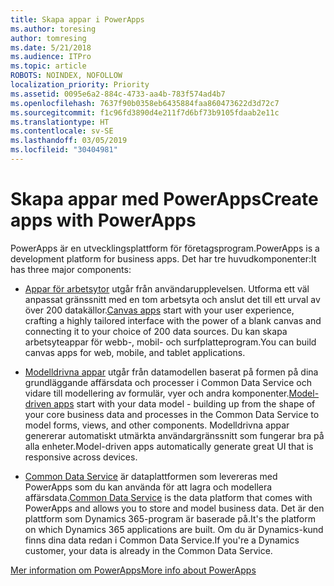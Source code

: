 ```yaml
---
title: Skapa appar i PowerApps
ms.author: toresing
author: tomresing
ms.date: 5/21/2018
ms.audience: ITPro
ms.topic: article
ROBOTS: NOINDEX, NOFOLLOW
localization_priority: Priority
ms.assetid: 0095e6a2-884c-4733-aa4b-783f574ad4b7
ms.openlocfilehash: 7637f90b0358eb6435884faa860473622d3d72c7
ms.sourcegitcommit: f1c96fd3890d4e211f7d6bf73b9105fdaab2e11c
ms.translationtype: HT
ms.contentlocale: sv-SE
ms.lasthandoff: 03/05/2019
ms.locfileid: "30404981"
---
```

# <a name="create-apps-with-powerapps"></a><span data-ttu-id="0dd27-102">Skapa appar med PowerApps</span><span class="sxs-lookup"><span data-stu-id="0dd27-102">Create apps with PowerApps</span></span>

<span data-ttu-id="0dd27-103">PowerApps är en utvecklingsplattform för företagsprogram.</span><span class="sxs-lookup"><span data-stu-id="0dd27-103">PowerApps is a development platform for business apps.</span></span> <span data-ttu-id="0dd27-104">Det har tre huvudkomponenter:</span><span class="sxs-lookup"><span data-stu-id="0dd27-104">It has three major components:</span></span> 
  
- <span data-ttu-id="0dd27-105">[Appar för arbetsytor](https://go.microsoft.com/fwlink/?linkid=874495) utgår från användarupplevelsen. Utforma ett väl anpassat gränssnitt med en tom arbetsyta och anslut det till ett urval av över 200 datakällor.</span><span class="sxs-lookup"><span data-stu-id="0dd27-105">[Canvas apps](https://go.microsoft.com/fwlink/?linkid=874495) start with your user experience, crafting a highly tailored interface with the power of a blank canvas and connecting it to your choice of 200 data sources.</span></span> <span data-ttu-id="0dd27-106">Du kan skapa arbetsyteappar för webb-, mobil- och surfplatteprogram.</span><span class="sxs-lookup"><span data-stu-id="0dd27-106">You can build canvas apps for web, mobile, and tablet applications.</span></span> 
    
- <span data-ttu-id="0dd27-107">[Modelldrivna appar](https://go.microsoft.com/fwlink/?linkid=874496) utgår från datamodellen baserat på formen på dina grundläggande affärsdata och processer i Common Data Service och vidare till modellering av formulär, vyer och andra komponenter.</span><span class="sxs-lookup"><span data-stu-id="0dd27-107">[Model-driven apps](https://go.microsoft.com/fwlink/?linkid=874496) start with your data model - building up from the shape of your core business data and processes in the Common Data Service to model forms, views, and other components.</span></span> <span data-ttu-id="0dd27-108">Modelldrivna appar genererar automatiskt utmärkta användargränssnitt som fungerar bra på alla enheter.</span><span class="sxs-lookup"><span data-stu-id="0dd27-108">Model-driven apps automatically generate great UI that is responsive across devices.</span></span> 
    
- <span data-ttu-id="0dd27-109">[Common Data Service](https://go.microsoft.com/fwlink/?linkid=874497) är dataplattformen som levereras med PowerApps som du kan använda för att lagra och modellera affärsdata.</span><span class="sxs-lookup"><span data-stu-id="0dd27-109">[Common Data Service](https://go.microsoft.com/fwlink/?linkid=874497) is the data platform that comes with PowerApps and allows you to store and model business data.</span></span> <span data-ttu-id="0dd27-110">Det är den plattform som Dynamics 365-program är baserade på.</span><span class="sxs-lookup"><span data-stu-id="0dd27-110">It's the platform on which Dynamics 365 applications are built.</span></span> <span data-ttu-id="0dd27-111">Om du är Dynamics-kund finns dina data redan i Common Data Service.</span><span class="sxs-lookup"><span data-stu-id="0dd27-111">If you're a Dynamics customer, your data is already in the Common Data Service.</span></span> 
    
[<span data-ttu-id="0dd27-112">Mer information om PowerApps</span><span class="sxs-lookup"><span data-stu-id="0dd27-112">More info about PowerApps</span></span>](https://go.microsoft.com/fwlink/?linkid=874498)
  

